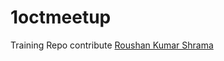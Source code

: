 # 1octmeetup
Training Repo
contribute
[Roushan Kumar Shrama](https://github.com/roushankumarsharma)
